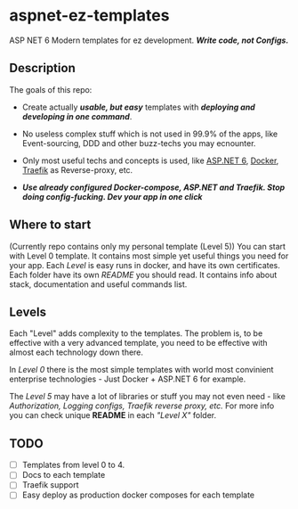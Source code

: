 # aspnet-ez-templates
ASP NET 6 Modern templates for ez development. ***Write code, not Configs.***

## Description

The goals of this repo:

* Create actually _**usable, but easy**_ templates with _**deploying and developing in one command**_.

* No useless complex stuff which is not used in 99.9% of the apps, like Event-sourcing, DDD and other buzz-techs you may ecnounter. 

* Only most useful techs and concepts is used, like [ASP.NET 6](https://docs.microsoft.com/en-us/aspnet/core/?view=aspnetcore-6.0), [Docker](https://www.docker.com/), [Traefik](https://doc.traefik.io/traefik/) as Reverse-proxy, etc.

* ***Use already configured Docker-compose, ASP.NET and Traefik. Stop doing config-fucking. Dev your app in one click***

## Where to start

(Currently repo contains only my personal template (Level 5))
You can start with Level 0 template. It contains most simple yet useful things you need for your app.
Each _Level_ is easy runs in docker, and have its own certificates. Each folder have its own _README_ you should read. It contains info about stack, documentation and useful commands list.

## Levels
Each "Level" adds complexity to the templates. The problem is, to be effective with a very advanced template, you need to be effective with almost each technology down there.

In _Level 0_ there is the most simple templates with world most convinient enterprise technologies - Just Docker + ASP.NET 6 for example. 

The _Level 5_ may have a lot of libraries or stuff you may not even need - like _Authorization, Logging configs, Traefik reverse proxy, etc._ For more info you can check unique **README** in each _"Level X"_ folder.

## TODO
- [ ] Templates from level 0 to 4.
- [ ] Docs to each template
- [ ] Traefik support 
- [ ] Easy deploy as production docker composes for each template
